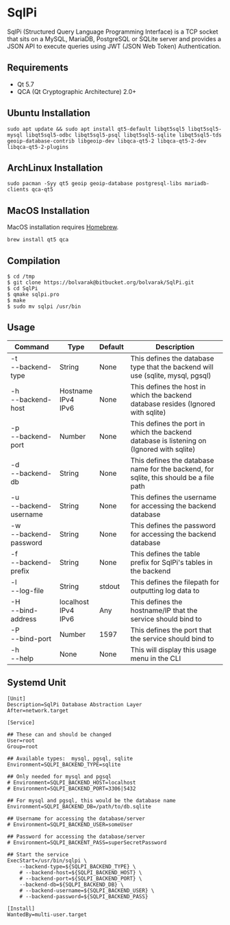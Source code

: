 # SqlPi
SqlPi (Structured Query Language Programming Interface) is a TCP socket that sits on a MySQL, MariaDB, PostgreSQL or SQLite server and provides a JSON API to execute queries using JWT (JSON Web Token) Authentication.

## Requirements
 - Qt 5.7
 - QCA (Qt Cryptographic Architecture) 2.0+

## Ubuntu Installation
```
sudo apt update && sudo apt install qt5-default libqt5sql5 libqt5sql5-mysql libqt5sql5-odbc libqt5sql5-psql libqt5sql5-sqlite libqt5sql5-tds geoip-database-contrib libgeoip-dev libqca-qt5-2 libqca-qt5-2-dev libqca-qt5-2-plugins
```

## ArchLinux Installation

```
sudo pacman -Syy qt5 geoip geoip-database postgresql-libs mariadb-clients qca-qt5
```

## MacOS Installation
MacOS installation requires <a href="http://brew.sh/" target="_blank">Homebrew</a>.
```
brew install qt5 qca
```

## Compilation
```
$ cd /tmp
$ git clone https://bolvarak@bitbucket.org/bolvarak/SqlPi.git
$ cd SqlPi
$ qmake sqlpi.pro
$ make
$ sudo mv sqlpi /usr/bin
```

## Usage

| Command                  | Type                      | Default | Description                                                                               |
| ------------------------ | ------------------------- | ------- | ----------------------------------------------------------------------------------------- |
| -t<br>--backend-type     | String                    | None    | This defines the database type that the backend will use (sqlite, mysql, pgsql)           |
| -h<br>--backend-host     | Hostname<br>IPv4<br>IPv6  | None    | This defines the host in which the backend database resides (Ignored with sqlite)         |
| -p<br>--backend-port     | Number                    | None    | This defines the port in which the backend database is listening on (Ignored with sqlite) |
| -d<br>--backend-db       | String                    | None    | This defines the database name for the backend, for sqlite, this should be a file path    |
| -u<br>--backend-username | String                    | None    | This defines the username for accessing the backend database                              |
| -w<br>--backend-password | String                    | None    | This defines the password for accessing the backend database                              |
| -f<br>--backend-prefix   | String                    | None    | This defines the table prefix for SqlPi's tables in the backend                           |
| -l<br>--log-file         | String                    | stdout  | This defines the filepath for outputting log data to                                      |
| -H<br>--bind-address     | localhost<br>IPv4<br>IPv6 | Any     | This defines the hostname/IP that the service should bind to                              |
| -P<br>--bind-port        | Number                    | 1597    | This defines the port that the service should bind to                                     |
| -h<br>--help             | None                      | None    | This will display this usage menu in the CLI                                              |

## Systemd Unit
```
[Unit]
Description=SqlPi Database Abstraction Layer
After=network.target

[Service]

## These can and should be changed
User=root
Group=root

## Available types:  mysql, pgsql, sqlite
Environment=SQLPI_BACKEND_TYPE=sqlite

## Only needed for mysql and pgsql
# Environment=SQLPI_BACKEND_HOST=localhost
# Environment=SQLPI_BACKEND_PORT=3306|5432

## For mysql and pgsql, this would be the database name
Environment=SQLPI_BACKEND_DB=/path/to/db.sqlite

## Username for accessing the database/server
# Environment=SQLPI_BACKEND_USER=someUser

## Password for accessing the database/server
# Environment=SQLPI_BACKENT_PASS=superSecretPassword

## Start the service
ExecStart=/usr/bin/sqlpi \
    --backend-type=${SQLPI_BACKEND_TYPE} \
	# --backend-host=${SQLPI_BACKEND_HOST} \
	# --backend-port=${SQLPI_BACKEND_PORT} \
	--backend-db=${SQLPI_BACKEND_DB} \
	# --backend-username=${SQLPI_BACKEND_USER} \
	# --backend-password=${SQLPI_BACKEND_PASS}

[Install]
WantedBy=multi-user.target
```
